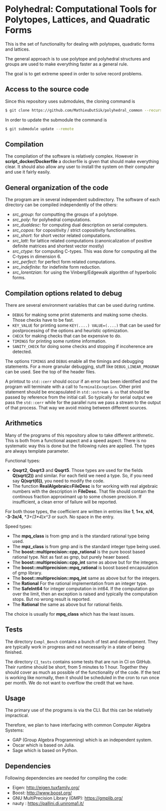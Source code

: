 Polyhedral: Computational Tools for Polytopes, Lattices, and Quadratic Forms
============================================================================

This is the set of functionality for dealing with polytopes,
quadratic forms and lattices.

The general approach is to use polytope and polyhedral
structures and groups are used to make everything faster
as a general rule.

The goal is to get extreme speed in order to solve record
problems.


Access to the source code
-------------------------

Since this repository uses submodules, the cloning command is

```sh
$ git clone https://github.com/MathieuDutSik/polyhedral_common --recursive
```

In order to update the submodule the command is
```sh
$ git submodule update --remote
```


Compilation
-----------

The compilation of the software is relatively complex. However in
**script_docker/Dockerfile** a dockerfile is given that should make everything
clear. It should also allow any user to install the system on their
computer and use it fairly easily.


General organization of the code
--------------------------------

The program are in several independent subdirectory. The software of each
directory can be compiled independently of the others:
  * *src_group*: for computting the groups of a polytope.
  * *src_poly*: for polyhedral computations.
  * *src_dualdesc*: for computing dual description on serial computers.
  * *src_copos*: for copositivity / strict copositivity functionalities.
  * *src_short*: for short vector related computations.
  * *src_latt*: for lattice related computations (canonicalization of positive definite matrices and shortest vector mostly)
  * *src_ctype*: for computing C-types. This was done for computing all the C-types in dimension 6.
  * *src_perfect*: for perfect form related computations.
  * *src_indefinite*: for indefinite form reduction.
  * *src_lorentzian*: for using the Vinberg/Edgewalk algorithm of hyperbolic forms.


Compilation options related to debug
------------------------------------

There are several environment variables that can be used during runtime.
* `DEBUG` for making some print statements and making some checks. Those checks have to be fast.
* `KEY_VALUE` for printing some `KEY(....) VALUE=(....)` that can be used for postprocessing of the options and heuristic optimization.
* `CHECK` for making checks that can be expensive to do.
* `TIMINGS` for printing some runtime information.
* `SANITY_CHECK` for doing some checks and stopping if incoherence are detected.

The options `TIMINGS` and `DEBUG` enable all the timings and debugging statements.
For a more granular debugging, stuff like `DEBUG_LINEAR_PROGRAM` can be used. See
the top of the header files.

A printout to `std::cerr` should occur if an error has been identified and the program
will terminate with a call to `TerminalException`. Other print statement should be
encapsulated in `std::ostream & os` that should be passed by reference from the initial
call. So typically for serial output we pass the `std::cerr` while for the parallel runs
we pass a stream to the output of that process. That way we avoid mixing between
different sources.


Arithmetics
-----------

Many of the programs of this repository allow to take different arithmetic.
This is both from a functional aspect and a speed aspect. There is no systematic
way this is done but the following rules are applied. The types are always
template parameter.

Functional types:
  * **Qsqrt2**, **Qsqrt3** and **Qsqrt5**. Those types are used for the fields **Q(sqrt(2))** and similar. For each field we need a type. So, if you need say **Q(sqrt(6))**, you need to modify the code.
  * The function **RealAlgebraic=FileDesc** is for working with real algebraic numbers with the description in **FileDesc**. That file should contain the continous fraction approximant up to some chosen precision. If insufficient, a clean error of failure will be reported.

For both those types, the coefficient are written in entries like **1**, **1+x**, **x/4**, **-3-3x/4**, **3+(3*4)*x^3** or such. No space in the entry.

Speed types:
  * The **mpq_class** is from gmp and is the standard rational type being used.
  * The **mpz_class** is from gmp and is the standard integer type being used.
  * The **boost::multiprecision::cpp_rational** is the pure boost based rational type. Not as fast as gmp, but purely heaer based.
  * The **boost::multiprecision::cpp_int** same as above but for the integers.
  * The **boost::multiprecision::mpq_rational** is boost based encapsulation of gmp library.
  * The **boost::multiprecision::mpq_int** same as above but for the integers.
  * The **Rational<T>** For the rational implementation from an integer type.
  * The **SafeInt64** for integer computation in int64. If the computation go over the limit, then an exception is raised and typically the computation stops. But no wrong result is reported.
  * The **Rational<SafeInt64>** the same as above but for rational fields.

The choice is usually for **mpq_class** which has the least issues.


Tests
-----

The directory `Exmpl_Bench` contains a bunch of test and development.
They are typically work in progress and not necessarily in a state of being
finished.

The directory `CI_tests` contains some tests that are run in CI on GitHub.
Their runtime should be short, from 5 minutes to 1 hour. Together they
should cover as much as possible of the functionality of the code. If the
test is working like normally, then it should be scheduled in the cron to
run once per month. We do not want to overflow the credit that we have.


Usage
-----

The primary use of the programs is via the CLI. But this can be relatively impractical.

Therefore, we plan to have interfacing with common Computer Algebra Systems:
* GAP (Group Algebra Programming) which is an independent system.
* Oscar which is based on Julia.
* Sage which is based on Python.


Dependencies
------------

Following dependencies are needed for compiling the code:

  * Eigen: http://eigen.tuxfamily.org/
  * Boost: http://www.boost.org/
  * GNU MultiPrecision Library (GMP): https://gmplib.org/
  * nauty : https://pallini.di.uniroma1.it/
